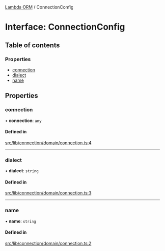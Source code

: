 [Lambda ORM](../README.md) / ConnectionConfig

# Interface: ConnectionConfig

## Table of contents

### Properties

- [connection](ConnectionConfig.md#connection)
- [dialect](ConnectionConfig.md#dialect)
- [name](ConnectionConfig.md#name)

## Properties

### connection

• **connection**: `any`

#### Defined in

[src/lib/connection/domain/connection.ts:4](https://github.com/FlavioLionelRita/lambdaorm/blob/e52e7e4d/src/lib/connection/domain/connection.ts#L4)

___

### dialect

• **dialect**: `string`

#### Defined in

[src/lib/connection/domain/connection.ts:3](https://github.com/FlavioLionelRita/lambdaorm/blob/e52e7e4d/src/lib/connection/domain/connection.ts#L3)

___

### name

• **name**: `string`

#### Defined in

[src/lib/connection/domain/connection.ts:2](https://github.com/FlavioLionelRita/lambdaorm/blob/e52e7e4d/src/lib/connection/domain/connection.ts#L2)
